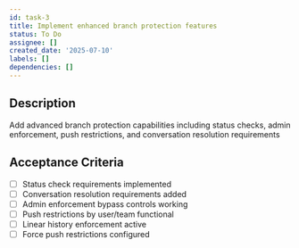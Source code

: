 ```yaml
---
id: task-3
title: Implement enhanced branch protection features
status: To Do
assignee: []
created_date: '2025-07-10'
labels: []
dependencies: []
---
```


## Description

Add advanced branch protection capabilities including status checks, admin enforcement, push restrictions, and conversation resolution requirements

## Acceptance Criteria

- [ ] Status check requirements implemented
- [ ] Conversation resolution requirements added
- [ ] Admin enforcement bypass controls working
- [ ] Push restrictions by user/team functional
- [ ] Linear history enforcement active
- [ ] Force push restrictions configured
